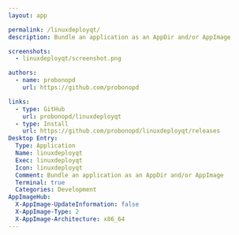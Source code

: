 ```yaml
---
layout: app

permalink: /linuxdeployqt/
description: Bundle an application as an AppDir and/or AppImage

screenshots:
  - linuxdeployqt/screenshot.png

authors:
  - name: probonopd
    url: https://github.com/probonopd

links:
  - type: GitHub
    url: probonopd/linuxdeployqt
  - type: Install
    url: https://github.com/probonopd/linuxdeployqt/releases
Desktop Entry:
  Type: Application
  Name: linuxdeployqt
  Exec: linuxdeployqt
  Icon: linuxdeployqt
  Comment: Bundle an application as an AppDir and/or AppImage
  Terminal: true
  Categories: Development
AppImageHub:
  X-AppImage-UpdateInformation: false
  X-AppImage-Type: 2
  X-AppImage-Architecture: x86_64
---
```

